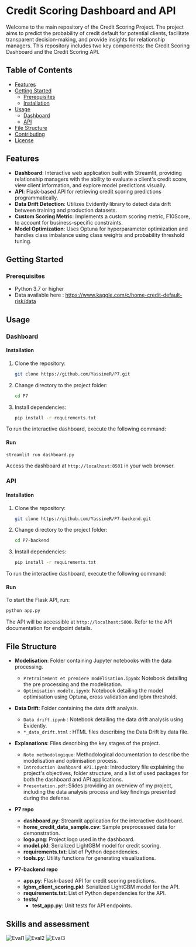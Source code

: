 # Credit Scoring Dashboard and API
Welcome to the main repository of the Credit Scoring Project.
The project aims to predict the probability of credit default for potential clients, facilitate transparent decision-making, and provide insights for relationship managers.
This repository includes two key components: the Credit Scoring Dashboard and the Credit Scoring API.

## Table of Contents

- [Features](#features)
- [Getting Started](#getting-started)
  - [Prerequisites](#prerequisites)
  - [Installation](#installation)
- [Usage](#usage)
  - [Dashboard](#dashboard)
  - [API](#api)
- [File Structure](#file-structure)
- [Contributing](#contributing)
- [License](#license)

## Features

- **Dashboard**: Interactive web application built with Streamlit, providing relationship managers with the ability to evaluate a client's credit score, view client information, and explore model predictions visually.
- **API**: Flask-based API for retrieving credit scoring predictions programmatically.
- **Data Drift Detection**: Utilizes Evidently library to detect data drift between training and production datasets.
- **Custom Scoring Metric**: Implements a custom scoring metric, F10Score, to account for business-specific constraints.
- **Model Optimization**: Uses Optuna for hyperparameter optimization and handles class imbalance using class weights and probability threshold tuning.

## Getting Started

### Prerequisites

- Python 3.7 or higher
- Data available here : https://www.kaggle.com/c/home-credit-default-risk/data

## Usage

### Dashboard

#### Installation

1. Clone the repository:

   ```bash
   git clone https://github.com/YassineR/P7.git
   ```

2. Change directory to the project folder:

   ```bash
   cd P7
   ```

3. Install dependencies:

   ```bash
   pip install -r requirements.txt
   ```
To run the interactive dashboard, execute the following command:

#### Run
```bash
streamlit run dashboard.py
```

Access the dashboard at `http://localhost:8501` in your web browser.

### API
#### Installation

1. Clone the repository:

   ```bash
   git clone https://github.com/YassineR/P7-backend.git
   ```

2. Change directory to the project folder:

   ```bash
   cd P7-backend
   ```

3. Install dependencies:

   ```bash
   pip install -r requirements.txt
   ```
To run the interactive dashboard, execute the following command:

#### Run
To start the Flask API, run:

```bash
python app.py
```

The API will be accessible at `http://localhost:5000`. Refer to the API documentation for endpoint details.

## File Structure

- **Modelisation**: Folder containing Jupyter notebooks with the data processing.
    - `Pretraitement et premiere modélisation.ipynb`: Notebook detailing the pre processing and the modelisation.
    - `Optimisation modéle.ipynb`: Notebook detailing the model optimisation using Optuna, cross validation and lgbm threshold.
  
- **Data Drift**: Folder containing the data drift analysis.
    - `Data drift.ipynb` : Notebook detailing the data drift analysis using Evidently.
    - `*_data_drift.html` : HTML files describing the Data Drift by data file.

- **Explanations**: Files describing the key stages of the project.
    - `Note methodologique`: Methodological documentation to describe the modelisation and optimisation process.
    - `Introduction Dashboard API.ipynb`: Introductory file explaining the project's objectives, folder structure, and a list of used packages for both the dashboard and API applications.
    - `Presentation.pdf`: Slides providing an overview of my project, including the data analysis process and key findings presented during the defense.
      
- **P7 repo**
  - **dashboard.py**: Streamlit application for the interactive dashboard.
  - **home_credit_data_sample.csv**: Sample preprocessed data for demonstration.
  - **logo.png**: Project logo used in the dashboard.
  - **model.pkl**: Serialized LightGBM model for credit scoring.
  - **requirements.txt**: List of Python dependencies.
  - **tools.py**: Utility functions for generating visualizations.
- **P7-backend repo**
  - **app.py**: Flask-based API for credit scoring predictions.
  - **lgbm_client_scoring.pkl**: Serialized LightGBM model for the API.
  - **requirements.txt**: List of Python dependencies for the API.
  - **tests/**
    - **test_app.py**: Unit tests for API endpoints.


## Skills and assessment 
![Eval1](Evaluation_1.png)
![Eval2](Evaluation_2.png)
![Eval3](Evaluation_3.png)
